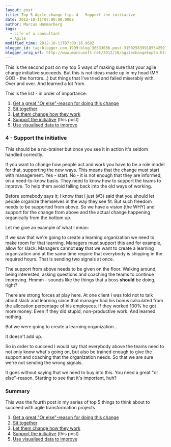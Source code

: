 ```yaml
---
layout: post
title: Top 5 Agile change tips 4 - Support the initiative
date: 2012-10-11T07:00:00.000Z
author: Marcus Hammarberg
tags:
  - Life of a consultant
  - Agile
modified_time: 2012-10-11T07:00:16.968Z
blogger_id: tag:blogger.com,1999:blog-36533086.post-3150258399185542597
blogger_orig_url: http://www.marcusoft.net/2012/10/agilechangetop54.html
---
```


This is the second post on my top 5 ways of making sure that your agile change initiative succeeds. But this is not ideas made up in my head (MY GOD - the horrors...) but things that I've tried and failed miserably with. Over and over. And learned a lot from.

This is the list - in order of importance:

1. [Get a great "Or else"-reason for doing this change](http://www.marcusoft.net/2012/10/agilechangetop51.html)
2. [Sit together](http://www.marcusoft.net/2012/10/agilechangetop52.html)
3. [Let them change how they work](http://www.marcusoft.net/2012/10/agilechangetop53.html)
4. [Support the initiative](http://www.marcusoft.net/2012/10/agilechangetop54.html) (this post)
5. [Use visualised data to improve](http://www.marcusoft.net/2012/10/agilechangetop55.html)

### 4 - Support the initiative

This should be a no-brainer but once you see it in action it's seldom handled correctly.

If you want to change how people act and work you have to be a role model for that, supporting the new ways. This means that the change must start with management. Yes - start. No - it is not enough that they are informed, on a need-to-know basis. They need to know how to support the teams to improve. To help them avoid falling back into the old ways of working.

Before somebody says it; I know that I just (#3) said that you should let people organize themselves in the way they see fit. But such freedom needs to be supported from above. So we have a vision (the WHY) and support for the change from above and the actual change happening organically from the bottom up.

Let me give an example of what I mean:

If we saw that we're going to create a learning organization we need to make room for that learning. Managers must support this and for example, allow for slack. Managers cannot **say** that we want to create a learning organization and at the same time require that everybody is shipping in the required hours. That is sending two signals at once.

The support from above needs to be given on the floor. Walking around, being interested, asking questions and coaching the teams to continue improving. Hmmm - sounds like the things that a boss **should** be doing, right?

There are strong forces at play here. At one client I was told not to talk about slack and learning since that manager had his bonus calculated from the allocation percentage of his employees. If they worked 100% he got more money. Even if they did stupid, non-productive work. And learned nothing.

But we were going to create a learning organization...

It doesn't add up.

So in order to succeed I would say that everybody above the teams need to not only know what's going on, but also be trained enough to give the support and coaching that the organization needs. So that we are sure we're not sending the wrong signals.

It goes without saying that we need to buy into this. You need a great "or else"-reason. Starting to see that it's important, huh?

### Summary

This was the fourth post in my series of top 5 things to think about to succeed with agile transformation projects

1. [Get a great "Or else"-reason for doing this change](http://www.marcusoft.net/2012/10/agilechangetop51.html)
2. [Sit together](http://www.marcusoft.net/2012/10/agilechangetop52.html)
3. [Let them change how they work](http://www.marcusoft.net/2012/10/agilechangetop53.html)
4. [Support the initiative](http://www.marcusoft.net/2012/10/agilechangetop54.html) (this post)
5. [Use visualised data to improve](http://www.marcusoft.net/2012/10/agilechangetop55.html)
